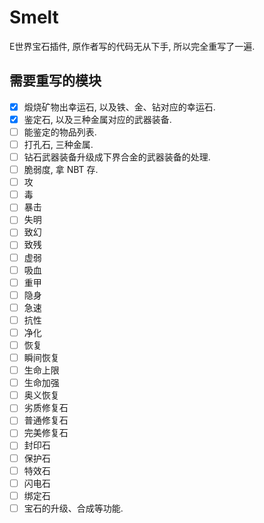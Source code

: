 # Smelt
E世界宝石插件, 原作者写的代码无从下手, 所以完全重写了一遍.
## 需要重写的模块
- [x] 煅烧矿物出幸运石, 以及铁、金、钻对应的幸运石.
- [x] 鉴定石, 以及三种金属对应的武器装备.
- [ ] 能鉴定的物品列表.
- [ ] 打孔石, 三种金属.
- [ ] 钻石武器装备升级成下界合金的武器装备的处理.
- [ ] 脆弱度, 拿 NBT 存.
- [ ] 攻
- [ ] 毒
- [ ] 暴击
- [ ] 失明
- [ ] 致幻
- [ ] 致残
- [ ] 虚弱
- [ ] 吸血
- [ ] 重甲
- [ ] 隐身
- [ ] 急速
- [ ] 抗性
- [ ] 净化
- [ ] 恢复
- [ ] 瞬间恢复
- [ ] 生命上限
- [ ] 生命加强
- [ ] 奥义恢复
- [ ] 劣质修复石
- [ ] 普通修复石
- [ ] 完美修复石
- [ ] 封印石
- [ ] 保护石
- [ ] 特效石
- [ ] 闪电石
- [ ] 绑定石
- [ ] 宝石的升级、合成等功能.